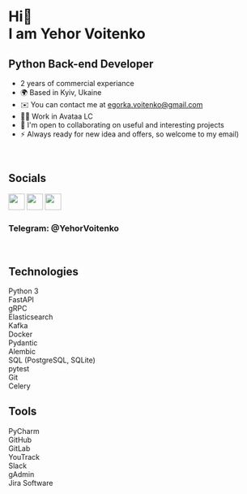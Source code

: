 Hi👋 <br>
I am **Yehor Voitenko**
======================================================================================================================================

Python Back-end Developer
----------------


*  2 years of commercial experiance
* 🌍  Based in Kyiv, Ukaine
* ✉️  You can contact me at [egorka.voitenko@gmail.com](mailto:egorka.voitenko@gmail.com)
* 🙋‍♂️  Work in Avataa LC
* 🤝  I'm open to collaborating on useful and interesting projects
* ⚡  Always ready for new idea and offers, so welcome to my email)

<br>
<h2>Socials</h2>

<p align="left"> <a href="https://www.github.com/YehorVoitenko" target="_blank" rel="noreferrer"><img src="https://raw.githubusercontent.com/danielcranney/readme-generator/main/public/icons/socials/github-dark.svg" width="32" height="32" /></a> <a href="http://www.instagram.com/egoorra._" target="_blank" rel="noreferrer"><img src="https://raw.githubusercontent.com/danielcranney/readme-generator/main/public/icons/socials/instagram.svg" width="32" height="32" /></a>
<a href="https://www.linkedin.com/in/yehorvoitenko/" target="_blank" rel="noreferrer"><img src="https://upload.wikimedia.org/wikipedia/commons/thumb/8/81/LinkedIn_icon.svg/2048px-LinkedIn_icon.svg.png" width="32" height="32" /></a>
  <h3>Telegram: @YehorVoitenko</h3> 
<br>
</p>

<h2>Technologies</h2>
Python 3<br>
FastAPI<br>
gRPC<br>
Elasticsearch<br>
Kafka<br>
Docker<br>
Pydantic<br>
Alembic<br>
SQL (PostgreSQL, SQLite)<br>
pytest<br>
Git<br>
Celery
<br>
<h2>Tools</h2>
PyCharm<br>
GitHub<br>
GitLab<br>
YouTrack<br>
Slack<br>
gAdmin<br>
Jira Software

</p>
<br>
